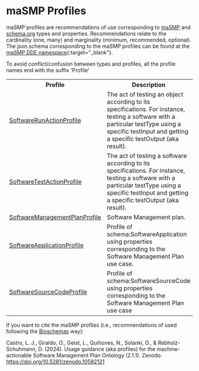 
<h1>maSMP Profiles</h1>

maSMP profiles are recommendations of use corresponding to [maSMP](./Types/index.md) and [schema.org](https://schema.org) types and properties. 
Recommendations relate to the cardinality (one, many) and marginality (minimum, recommended, optional). 
The json.schema corresponding to the maSMP profiles can be found at the [maSMP DDE namespace](https://discovery.biothings.io/ns/maSMPProfiles){:target="_blank"}.



To avoid conflict/confusion between types and profiles, all the profile names end with the suffix 'Profile'



<table>
<tr><th>Profile</th><th>Description</th></tr>
<tr><td><a href='./SoftwareRunAction'>SoftwareRunActionProfile</a></td><td>The act of testing an object according to its specifications. For instance, testing a software with a particular testType using a specific testInput and getting a specific testOutput (aka result).</td></tr>

<tr><td><a href='./SoftwareTestAction'>SoftwareTestActionProfile</a></td><td>The act of testing a software according to its specifications. For instance, testing a software with a particular testType using a specific testInput and getting a specific testOutput (aka result).</td></tr>

<tr><td><a href='./SoftwareManagementPlan'>SoftwareManagementPlanProfile</a></td><td>Software Management plan.</td></tr>

<tr><td><a href='./SoftwareApplication'>SoftwareApplicationProfile</a></td><td>Profile of schema:SoftwareApplication using properties corresponding to the Software Management Plan use case. </td></tr>

<tr><td><a href='./SoftwareSourceCode'>SoftwareSourceCodeProfile</a></td><td>Profile of schema:SoftwareSourceCode using properties corresponding to the Software Management Plan use case</td></tr>

</table>


If you want to cite the maSMP profiles (i.e., recommendations of used following the [Bioschemas](https://bioschemas.org) way):

Castro, L. J., Giraldo, O., Geist, L., Quiñones, N., Solanki, D., & Rebholz-Schuhmann, D. (2024). Usage guidance (aka profiles) for the machine-actionable Software Management Plan Ontology (2.1.1). Zenodo. https://doi.org/10.5281/zenodo.10582121